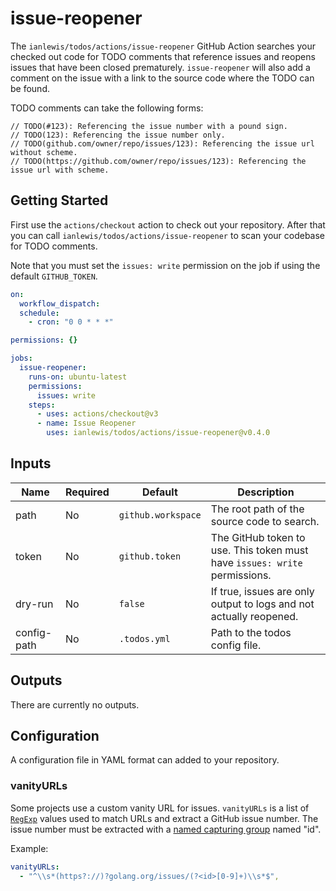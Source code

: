 # issue-reopener

The `ianlewis/todos/actions/issue-reopener` GitHub Action searches your checked
out code for TODO comments that reference issues and reopens issues that have
been closed prematurely. `issue-reopener` will also add a comment on the issue
with a link to the source code where the TODO can be found.

TODO comments can take the following forms:

```golang
// TODO(#123): Referencing the issue number with a pound sign.
// TODO(123): Referencing the issue number only.
// TODO(github.com/owner/repo/issues/123): Referencing the issue url without scheme.
// TODO(https://github.com/owner/repo/issues/123): Referencing the issue url with scheme.
```

## Getting Started

First use the `actions/checkout` action to check out your repository. After that
you can call `ianlewis/todos/actions/issue-reopener` to scan your codebase for
TODO comments.

Note that you must set the `issues: write` permission on the job if using the
default `GITHUB_TOKEN`.

```yaml
on:
  workflow_dispatch:
  schedule:
    - cron: "0 0 * * *"

permissions: {}

jobs:
  issue-reopener:
    runs-on: ubuntu-latest
    permissions:
      issues: write
    steps:
      - uses: actions/checkout@v3
      - name: Issue Reopener
        uses: ianlewis/todos/actions/issue-reopener@v0.4.0
```

## Inputs

| Name        | Required | Default            | Description                                                                |
| ----------- | -------- | ------------------ | -------------------------------------------------------------------------- |
| path        | No       | `github.workspace` | The root path of the source code to search.                                |
| token       | No       | `github.token`     | The GitHub token to use. This token must have `issues: write` permissions. |
| dry-run     | No       | `false`            | If true, issues are only output to logs and not actually reopened.         |
| config-path | No       | `.todos.yml`       | Path to the todos config file.                                             |

## Outputs

There are currently no outputs.

## Configuration

A configuration file in YAML format can added to your repository.

### vanityURLs

Some projects use a custom vanity URL for issues. `vanityURLs` is a list of
[`RegExp`](https://developer.mozilla.org/en-US/docs/Web/JavaScript/Reference/Global_Objects/RegExp)
values used to match URLs and extract a GitHub issue number. The issue number
must be extracted with a
[named capturing group](https://developer.mozilla.org/en-US/docs/Web/JavaScript/Reference/Regular_expressions/Named_capturing_group)
named "id".

Example:

```yaml
vanityURLs:
  - "^\\s*(https?://)?golang.org/issues/(?<id>[0-9]+)\\s*$",
```
